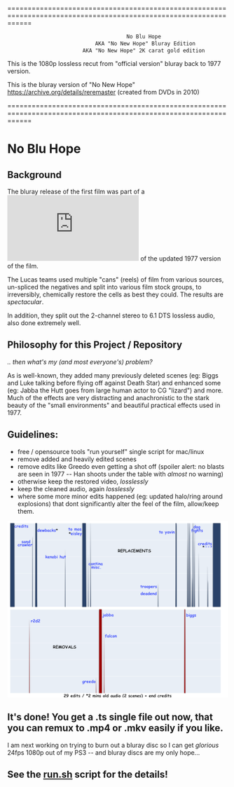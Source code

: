 ==================================================================================================================

                                          No Blu Hope
                                AKA "No New Hope" Bluray Edition
                            AKA "No New Hope" 2K carat gold edition

 This is the 1080p lossless recut from "official version" bluray back to 1977 version.

 This is the bluray version of "No New Hope" https://archive.org/details/reremaster (created from DVDs in 2010)

==================================================================================================================

# No Blu Hope

## Background
The bluray release of the first film was part of a ![$10M restoration project](http://fd.noneinc.com/secrethistoryofstarwarscom/secrethistoryofstarwars.com/savingstarwars.html) of the updated 1977 version of the film.

The Lucas teams used multiple "cans" (reels) of film from various sources, un-spliced the negatives and split into various film stock groups, to irreversibly, chemically restore the cells as best they could.
The results are *spectacular*.

In addition, they split out the 2-channel stereo to 6.1 DTS lossless audio, also done extremely well.

## Philosophy for this Project / Repository
_.. then what's my (and most everyone's) problem?_

As is well-known, they added many previously deleted scenes (eg: Biggs and Luke talking before flying off against Death Star) and enhanced some (eg: Jabba the Hutt goes from large human actor to CG "lizard") and more.  Much of the effects are very distracting and anachronistic to the stark beauty of the "small environments" and beautiful practical effects used in 1977.

## Guidelines:
* free / opensource tools "run yourself" single script for mac/linux
* remove added and heavily edited scenes
* remove edits like Greedo even getting a shot off (spoiler alert: no blasts are seen in 1977 -- Han shoots under the table with _almost_ no warning)
* otherwise keep the restored video, _losslessly_
* keep the cleaned audio, again _losslessly_
* where some more minor edits happened (eg: updated halo/ring around explosions) that dont significantly alter the feel of the film, allow/keep them.

![edit timeline](edit.png "edit timeline")


## It's done!  You get a .ts single file out now, that you can remux to .mp4 or .mkv easily if you like.
I am next working on trying to burn out a bluray disc so I can get _glorious_ 24fps 1080p out of my PS3 -- and bluray discs are my only hope...

## See the [run.sh](run.sh) script for the details!
